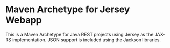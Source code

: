 Maven Archetype for Jersey Webapp
=================================
This is a Maven Archetype for Java REST projects using Jersey as the JAX-RS implementation. JSON support is included
using the Jackson libraries.
